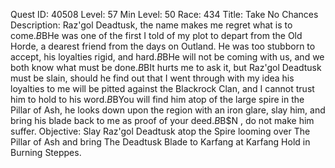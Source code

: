 Quest ID: 40508
Level: 57
Min Level: 50
Race: 434
Title: Take No Chances
Description: Raz'gol Deadtusk, the name makes me regret what is to come.$B$BHe was one of the first I told of my plot to depart from the Old Horde, a dearest friend from the days on Outland. He was too stubborn to accept, his loyalties rigid, and hard.$B$BHe will not be coming with us, and we both know what must be done.$B$BIt hurts me to ask it, but Raz'gol Deadtusk must be slain, should he find out that I went through with my idea his loyalties to me will be pitted against the Blackrock Clan, and I cannot trust him to hold to his word.$B$BYou will find him atop of the large spire in the Pillar of Ash, he looks down upon the region with an iron glare, slay him, and bring his blade back to me as proof of your deed.$B$B$N , do not make him suffer.
Objective: Slay Raz'gol Deadtusk atop the Spire looming over The Pillar of Ash and bring The Deadtusk Blade to Karfang at Karfang Hold in Burning Steppes.
